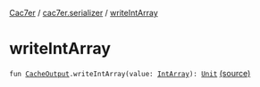[Cac7er](../index.md) / [cac7er.serializer](index.md) / [writeIntArray](./write-int-array.md)

# writeIntArray

`fun `[`CacheOutput`](-cache-output.md)`.writeIntArray(value: `[`IntArray`](https://kotlinlang.org/api/latest/jvm/stdlib/kotlin/-int-array/index.html)`): `[`Unit`](https://kotlinlang.org/api/latest/jvm/stdlib/kotlin/-unit/index.html) [(source)](http://2wiqua.wcaokaze.com/gitbucket/wcaokaze/Cac7er/blob/master/src/main/java/cac7er/serializer/array.kt#L77)